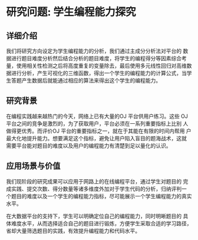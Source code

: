 # 研究问题: 学生编程能力探究

## 详细介绍

我们将研究方向设定为学生编程能力的分析，我们通过主成分分析法对平台的
数据进行题目难度分析然后结合分析的题目难度，将学生的编程得分等因素综合考
量，使用相关性检测之后将高度重复的变量除去，最后使用多元线性回归对高维数
据进行分析，产生可视化的三维函数，得出一个学生的编程能力的计算公式，当学
生答题产生数据后就能通过相应的算法来得出这个学生的编程能力。

## 研究背景

在编程实践越来越热门的今天，网络上已有大量的OJ 平台供用户练习。这些
OJ 平台之间的竞争是激烈的，为了获取用户，平台必须在一系列重要指标上比别
人做得更优秀。而评价OJ 平台的重要指标之一，就在于其能在有限的时间内帮用
户最大化地提升能力。想要满足这个指标，避免让用户陷入盲目的题海战术，这就
需要平台能对题目的难度以及用户的编程能力有清楚到足以量化的认识。

## 应用场景与价值

我们现阶段的研究成果可以应用于网路上的在线编程平台，通过学生对题目的
完成实践、提交次数、得分数量等诸多维度外加对于学生代码的分析，归纳评判一
个题目的难度以及一个学生的编程能力指标，尽可能展示一个学生编程能力的真实
水平。

在大数据平台的支持下，学生可以明确定位自己的编程能力，同时明晰题目的
具体难度水平，从而选择适合自己的题目进行锻炼，方便学生采取合适的学习路径，
省却大量筛选题目的实践，有效提升编程能力和代码水平。